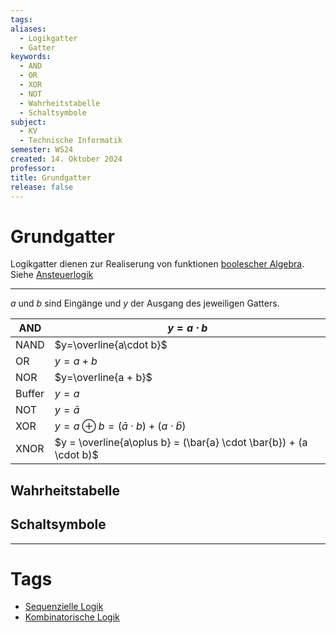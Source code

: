 ```yaml
---
tags: 
aliases:
  - Logikgatter
  - Gatter
keywords:
  - AND
  - OR
  - XOR
  - NOT
  - Wahrheitstabelle
  - Schaltsymbole
subject:
  - KV
  - Technische Informatik
semester: WS24
created: 14. Oktober 2024
professor: 
title: Grundgatter
release: false
---
```


# Grundgatter

Logikgatter dienen zur Realiserung von funktionen [boolescher Algebra](Boolesche%20Algebra.md). Siehe [Ansteuerlogik](Ansteuerlogik.md)

---

$a$ und $b$ sind Eingänge und $y$ der Ausgang des jeweiligen Gatters.

| AND    | $y=a\cdot b$                                                       |
| ------ | ------------------------------------------------------------------ |
| NAND   | $y=\overline{a\cdot b}$                                            |
| OR     | $y=a+b$                                                            |
| NOR    | $y=\overline{a + b}$                                               |
| Buffer | $y=a$                                                              |
| NOT    | $y = \bar{a}$                                                      |
| XOR    | $y = a\oplus b = (\bar{a}\cdot b) + (a \cdot \bar{b})$             |
| XNOR   | $y = \overline{a\oplus b} = (\bar{a} \cdot \bar{b}) + (a \cdot b)$ |

## Wahrheitstabelle

## Schaltsymbole

 ---

# Tags

- [Sequenzielle Logik](Sequenzielle%20Logik.md)
- [Kombinatorische Logik](Kombinatorische%20Logik.md)